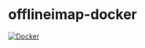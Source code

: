 # offlineimap-docker

[![Docker](https://github.com/firebird76/offlineimap-docker/actions/workflows/docker-publish.yml/badge.svg)](https://github.com/firebird76/offlineimap-docker/actions/workflows/docker-publish.yml)

